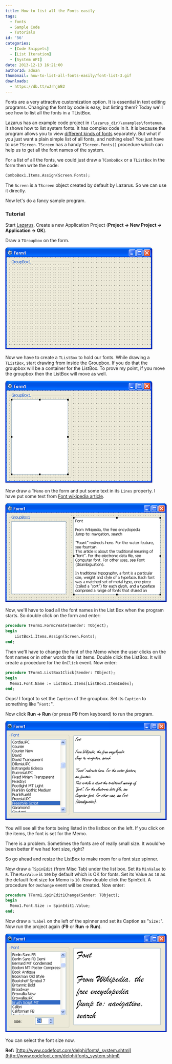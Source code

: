 ```yaml
---
title: How to list all the Fonts easily
tags:
  - fonts
  - Sample Code
  - Tutorials
id: '56'
categories:
  - [Code Snippets]
  - [List Iteration]
  - [System API]
date: 2013-12-13 16:21:00
authorId: adnan
thumbnail: how-to-list-all-fonts-easily/font-list-3.gif
downloads:
  - https://db.tt/wJrhjWB2
---
```


Fonts are a very attractive customization option. It is essential in text editing programs. Changing the font by code is easy, but listing them? Today we'll see how to list all the fonts in a TListBox.
<!-- more -->


Lazarus has an example code project in `(lazarus_dir)\examples\fontenum`. It shows how to list system fonts. It has complex code in it. It is because the program allows you to view [different kinds of fonts](http://forum.lazarus.freepascal.org/index.php?topic=20193.0) separately. But what if you just want a plain simple list of all fonts, and nothing else? You just have to use `TScreen`. `TScreen` has a handy `TScreen.Fonts()` procedure which can help us to get all the font names of the system.

For a list of all the fonts, we could just draw a `TComboBox` or a `TListBox` in the form then write the code:

```pascal
ComboBox1.Items.Assign(Screen.Fonts);
```

The `Screen` is a `TScreen` object created by default by Lazarus. So we can use it directly.

Now let's do a fancy sample program.


### Tutorial


Start [Lazarus](https://lazarus-ide.org/).
Create a new Application Project (**Project -> New Project -> Application -> OK**).

Draw a `TGroupbox` on the form.


![Lazarus font list groupbox](how-to-list-all-fonts-easily/lazarus-font-list-1.gif "Lazarus font list groupbox")


Now we have to create a `TListBox` to hold our fonts. While drawing a `TListBox`, start drawing from inside the Groupbox. If you do that the groupbox will be a container for the ListBox. To prove my point, if you move the groupbox then the ListBox will move as well.


![Lazarus font list listbox](how-to-list-all-fonts-easily/lazarus-font-list-2.gif "Lazarus font list listbox")


Now draw a `TMemo` on the form and put some text in its `Lines` property. I have put some text from [Font wikipedia article](http://en.wikipedia.org/wiki/Font).


![Lazarus font list memo](how-to-list-all-fonts-easily/lazarus-font-list-3.gif "Lazarus font list memo")


Now, we'll have to load all the font names in the List Box when the program starts. So double click on the form and enter:

```pascal
procedure TForm1.FormCreate(Sender: TObject);
begin
    ListBox1.Items.Assign(Screen.Fonts);
end;
```

Then we'll have to change the font of the Memo when the user clicks on the font names or in other words the list items. Double click the ListBox. It will create a procedure for the `OnClick` event. Now enter:

```pascal
procedure TForm1.ListBox1Click(Sender: TObject);
begin
  Memo1.Font.Name := ListBox1.Items[ListBox1.ItemIndex];
end;
```

Oops! I forgot to set the `Caption` of the groupbox. Set its `Caption` to something like "`Font:`".

Now click **Run -> Run** (or press **F9** from keyboard) to run the program.


![Lazarus font list demo screenshot sample code](how-to-list-all-fonts-easily/lazarus-font-list-4.gif "Lazarus font list demo screenshot sample code")


You will see all the fonts being listed in the listbox on the left. If you click on the items, the font is set for the Memo.

There is a problem. Sometimes the fonts are of really small size. It would've been better if we had font size, right?

So go ahead and resize the ListBox to make room for a font size spinner.

Now draw a `TSpinEdit` (from Misc Tab) under the list box. Set its `MinValue` to `8`. The `MaxValue` is `100` by default which is OK for fonts. Set its Value as `10` as the default font size for Memo is `10`. Now double click the SpinEdit. A procedure for `OnChange` event will be created. Now enter:

```pascal
procedure TForm1.SpinEdit1Change(Sender: TObject);
begin
  Memo1.Font.Size := SpinEdit1.Value;
end;
```

Now draw a `TLabel` on the left of the spinner and set its Caption as "`Size:`". Now run the project again (**F9** or **Run -> Run**).


![Lazarus font list demo screenshot sample code](how-to-list-all-fonts-easily/lazarus-font-list-5.gif "Lazarus font list demo screenshot sample code")


You can select the font size now.

**Ref:**
[http://www.codefoot.com/delphi/fonts\_system.shtml](http://www.codefoot.com/delphi/fonts_system.shtml)

